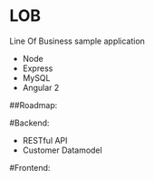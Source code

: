 # LOB
Line Of Business sample application

* Node
* Express
* MySQL
* Angular 2

##Roadmap:

#Backend:

* RESTful API
* Customer Datamodel

#Frontend:
